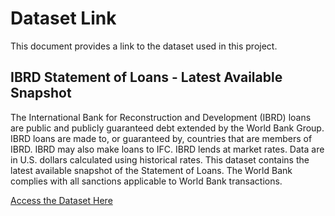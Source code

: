 # Dataset Link

This document provides a link to the dataset used in this project.

## IBRD Statement of Loans - Latest Available Snapshot

The International Bank for Reconstruction and Development (IBRD) loans are public and publicly guaranteed debt extended by the World Bank Group. IBRD loans are made to, or guaranteed by, countries that are members of IBRD. IBRD may also make loans to IFC. IBRD lends at market rates. Data are in U.S. dollars calculated using historical rates. This dataset contains the latest available snapshot of the Statement of Loans. The World Bank complies with all sanctions applicable to World Bank transactions.

[Access the Dataset Here](https://finances.worldbank.org/Loans-and-Credits/IBRD-Statement-of-Loans-Latest-Available-Snapshot/sfv5-tf7p)
